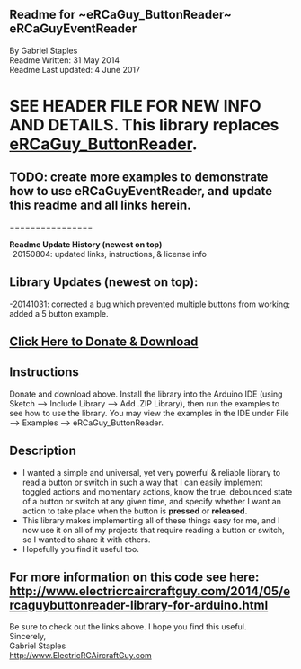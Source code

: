 ## Readme for ~eRCaGuy_ButtonReader~ eRCaGuyEventReader  
By Gabriel Staples  
Readme Written: 31 May 2014  
Readme Last updated: 4 June 2017

# SEE HEADER FILE FOR NEW INFO AND DETAILS. This library replaces [eRCaGuy_ButtonReader](https://github.com/ElectricRCAircraftGuy/eRCaGuy_ButtonReader).

## TODO: create more examples to demonstrate how to use eRCaGuyEventReader, and update this readme and all links herein.  

================

**Readme Update History (newest on top)**  
-20150804: updated links, instructions, & license info

## Library Updates (newest on top):  
-20141031: corrected a bug which prevented multiple buttons from working; added a 5 button example.  

## <a href="https://gumroad.com/l/eRCaGuy_ButtonReader" target="_blank">Click Here to Donate & Download</a>  

## Instructions  
Donate and download above. Install the library into the Arduino IDE (using Sketch --> Include Library --> Add .ZIP Library), then run the examples to see how to use the library. You may view the examples in the IDE under File --> Examples --> eRCaGuy_ButtonReader.  

## Description  
* I wanted a simple and universal, yet very powerful & reliable library to read a button or switch in such a way that I can
 easily implement toggled actions and momentary actions, know the true, debounced state of a button or switch at any given time, and specify whether I want an action to take place when the button is **pressed** or **released.**  
* This library makes implementing all of these things easy for me, and I now use it on all of my projects that require reading a button or switch, so I wanted to share it with others.  
* Hopefully you find it useful too.  

## For more information on this code see here:  http://www.electricrcaircraftguy.com/2014/05/ercaguybuttonreader-library-for-arduino.html  

Be sure to check out the links above.  I hope you find this useful.  
Sincerely,  
Gabriel Staples  
http://www.ElectricRCAircraftGuy.com  
